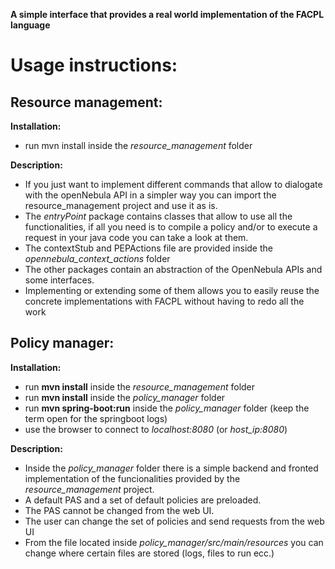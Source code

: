 **A simple interface that provides a real world implementation of the FACPL language**

# Usage instructions:

## Resource management:
**Installation:**
- run mvn install inside the *resource_management* folder

**Description:**
- If you just want to implement different commands that allow to dialogate with the openNebula API in a simpler way you can import the resource_management project and use it as is.
- The *entryPoint* package contains classes that allow to use all the functionalities, if all you need is to compile a policy and/or to execute a request in your java code you can take a look at them.
- The contextStub and PEPActions file are provided inside the *opennebula_context_actions* folder
- The other packages contain an abstraction of the OpenNebula APIs and some interfaces.
- Implementing or extending some of them allows you to easily reuse the concrete implementations with FACPL without having to redo all the work

## Policy manager:
**Installation:**
- run **mvn install** inside the *resource_management* folder
- run **mvn install** inside the *policy_manager* folder
- run **mvn spring-boot:run** inside the *policy_manager* folder (keep the term open for the springboot logs)
- use the browser to connect to *localhost:8080* (or *host_ip:8080*)

**Description:**
- Inside the *policy_manager* folder there is a simple backend and fronted implementation of the funcionalities provided by the *resource_management* project.
- A default PAS and a set of default policies are preloaded.
- The PAS cannot be changed from the web UI.
- The user can change the set of policies and send requests from the web UI
- From the file located inside *policy_manager/src/main/resources* you can change where certain files are stored (logs, files to run ecc.)

